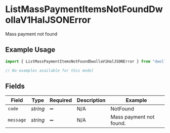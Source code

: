 # ListMassPaymentItemsNotFoundDwollaV1HalJSONError

Mass payment not found

## Example Usage

```typescript
import { ListMassPaymentItemsNotFoundDwollaV1HalJSONError } from "dwolla-typescript/models/errors";

// No examples available for this model
```

## Fields

| Field                   | Type                    | Required                | Description             | Example                 |
| ----------------------- | ----------------------- | ----------------------- | ----------------------- | ----------------------- |
| `code`                  | *string*                | :heavy_minus_sign:      | N/A                     | NotFound                |
| `message`               | *string*                | :heavy_minus_sign:      | N/A                     | Mass payment not found. |